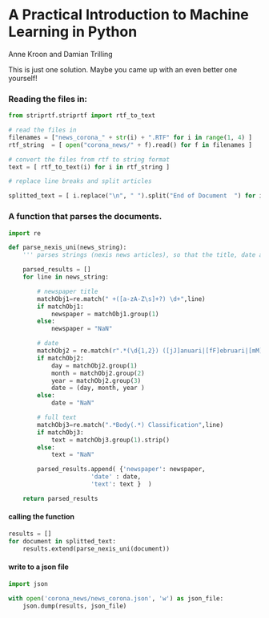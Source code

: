 # A Practical Introduction to Machine Learning in Python
Anne Kroon and Damian Trilling

This is just one solution. Maybe you came up with an even better one yourself!

### Reading the files in:

```python
from striprtf.striprtf import rtf_to_text

# read the files in
filenames = ["news_corona_" + str(i) + ".RTF" for i in range(1, 4) ]
rtf_string  = [ open("corona_news/" + f).read() for f in filenames ]

# convert the files from rtf to string format
text = [ rtf_to_text(i) for i in rtf_string ]

# replace line breaks and split articles

splitted_text = [ i.replace("\n", " ").split("End of Document  ") for i in text ]

```

### A function that parses the documents.

```python
import re

def parse_nexis_uni(news_string):
    ''' parses strings (nexis news articles), so that the title, date and full text are extracted. '''

    parsed_results = []
    for line in news_string:

        # newspaper title
        matchObj1=re.match(" +([a-zA-Z\s]+?) \d+",line)
        if matchObj1:
            newspaper = matchObj1.group(1)
        else:
            newspaper = "NaN"

        # date
        matchObj2 = re.match(r".*(\d{1,2}) ([jJ]anuari|[fF]ebruari|[mM]aart|[aA]pril|[mM]ei|[jJ]uni|[jJ]uli|[aA]ugustus|[sS]eptember|[Oo]ktober|[nN]ovember|[dD]ecember) (\d{4}).*", line)
        if matchObj2:
            day = matchObj2.group(1)
            month = matchObj2.group(2)
            year = matchObj2.group(3)
            date = (day, month, year )
        else:
            date = "NaN"

        # full text
        matchObj3=re.match(".*Body(.*) Classification",line)
        if matchObj3:
            text = matchObj3.group(1).strip()
        else:
            text = "NaN"

        parsed_results.append( {'newspaper': newspaper,
                       'date' : date,
                       'text': text }  )

    return parsed_results

```

#### calling the function

```python
results = []
for document in splitted_text:
    results.extend(parse_nexis_uni(document))
```

#### write to a json file
```python
import json

with open('corona_news/news_corona.json', 'w') as json_file:
    json.dump(results, json_file)
```